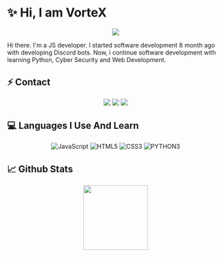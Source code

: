 # ✨ Hi, I am VorteX 
<div align="center">
    <img src="https://komarev.com/ghpvc/?username=SeonerVorteX&color=blue"/>
</div>  

Hi there. I'm a JS developer. I started software development 8 month ago with developing Discord bots. Now, i continue software development with learning Python, Cyber Security and Web Development.

## ⚡ Contact

<div align="center">
    <a href="https://discord.com/users/809325505304068096" target="_blank"><img src="https://img.shields.io/badge/-VorteX-black?style=for-the-badge&logo=discord&logoColor=1e44ee"></a>
    <a href="https://github.com/SeonerVorteX" target="_blank"><img src="https://img.shields.io/badge/-VorteX-black?style=for-the-badge&logo=github&logoColor=white"></a>
    <a href="https://discord.gg/xSAPRdQjyN" target="_blank"><img src="https://img.shields.io/badge/-My%20Server-black?style=for-the-badge&logo=discord&logoColor=1e44ee"></a>
</div>

## 💻 Languages I Use And Learn

<div align="center">
    <img alt="JavaScript" align="center" src="https://img.shields.io/badge/-Javascript-edb200?style=flat-square&logo=javascript&logoColor=white"/>
    <img alt="HTML5" align="center" src="https://img.shields.io/badge/-HTML5-E34F26?style=flat-square&logo=html5&logoColor=white"/>
    <img alt="CSS3" align="center" src="https://img.shields.io/badge/-CSS3-264de4?style=flat-square&logo=css3&logoColor=white"/>
    <img alt="PYTHON3" align="center" src="https://img.shields.io/badge/-Pyhton-black?style=for-the-badge&logo=python&logoColor=white"/>
</div>

## 📈 Github Stats

<div align="center">
    <img src="https://github-readme-stats.vercel.app/api?username=SeonerVorteX&show_icons=true&theme=radical&hide_border=true" width="%100" height="150px">
    <br>
</div>
